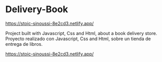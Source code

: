# Delivery-Book
https://stoic-sinoussi-8e2cd3.netlify.app/

Project built with Javascript, Css and Html, about a book delivery store.
Proyecto realizado con Javascript, Css and Html, sobre un tienda de entrega de libros.


https://stoic-sinoussi-8e2cd3.netlify.app/
